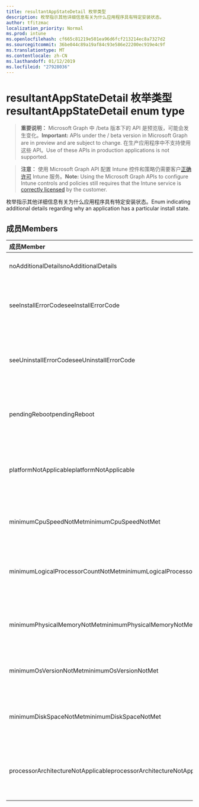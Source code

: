 ```yaml
---
title: resultantAppStateDetail 枚举类型
description: 枚举指示其他详细信息有关为什么应用程序具有特定安装状态。
author: tfitzmac
localization_priority: Normal
ms.prod: intune
ms.openlocfilehash: cf665c81219e501ea96d6fcf213214ec8a7327d2
ms.sourcegitcommit: 36be044c89a19af84c93e586e22200ec919e4c9f
ms.translationtype: MT
ms.contentlocale: zh-CN
ms.lasthandoff: 01/12/2019
ms.locfileid: "27928036"
---
```

# <a name="resultantappstatedetail-enum-type"></a><span data-ttu-id="1688a-103">resultantAppStateDetail 枚举类型</span><span class="sxs-lookup"><span data-stu-id="1688a-103">resultantAppStateDetail enum type</span></span>

> <span data-ttu-id="1688a-104">**重要说明：** Microsoft Graph 中 /beta 版本下的 API 是预览版，可能会发生变化。</span><span class="sxs-lookup"><span data-stu-id="1688a-104">**Important:** APIs under the / beta version in Microsoft Graph are in preview and are subject to change.</span></span> <span data-ttu-id="1688a-105">在生产应用程序中不支持使用这些 API。</span><span class="sxs-lookup"><span data-stu-id="1688a-105">Use of these APIs in production applications is not supported.</span></span>

> <span data-ttu-id="1688a-106">**注意：** 使用 Microsoft Graph API 配置 Intune 控件和策略仍需要客户[正确许可](https://go.microsoft.com/fwlink/?linkid=839381) Intune 服务。</span><span class="sxs-lookup"><span data-stu-id="1688a-106">**Note:** Using the Microsoft Graph APIs to configure Intune controls and policies still requires that the Intune service is [correctly licensed](https://go.microsoft.com/fwlink/?linkid=839381) by the customer.</span></span>

<span data-ttu-id="1688a-107">枚举指示其他详细信息有关为什么应用程序具有特定安装状态。</span><span class="sxs-lookup"><span data-stu-id="1688a-107">Enum indicating additional details regarding why an application has a particular install state.</span></span>
## <a name="members"></a><span data-ttu-id="1688a-108">成员</span><span class="sxs-lookup"><span data-stu-id="1688a-108">Members</span></span>
|<span data-ttu-id="1688a-109">成员</span><span class="sxs-lookup"><span data-stu-id="1688a-109">Member</span></span>|<span data-ttu-id="1688a-110">值</span><span class="sxs-lookup"><span data-stu-id="1688a-110">Value</span></span>|<span data-ttu-id="1688a-111">Description</span><span class="sxs-lookup"><span data-stu-id="1688a-111">Description</span></span>|
|:---|:---|:---|
|<span data-ttu-id="1688a-112">noAdditionalDetails</span><span class="sxs-lookup"><span data-stu-id="1688a-112">noAdditionalDetails</span></span>|<span data-ttu-id="1688a-113">0</span><span class="sxs-lookup"><span data-stu-id="1688a-113">0</span></span>|<span data-ttu-id="1688a-114">可用不的任何其他的详细信息。</span><span class="sxs-lookup"><span data-stu-id="1688a-114">No additional details are available.</span></span>|
|<span data-ttu-id="1688a-115">seeInstallErrorCode</span><span class="sxs-lookup"><span data-stu-id="1688a-115">seeInstallErrorCode</span></span>|<span data-ttu-id="1688a-116">2000</span><span class="sxs-lookup"><span data-stu-id="1688a-116">2000</span></span>|<span data-ttu-id="1688a-117">应用程序安装失败。</span><span class="sxs-lookup"><span data-stu-id="1688a-117">Application failed to install.</span></span> <span data-ttu-id="1688a-118">请参阅错误代码的详细信息的属性。</span><span class="sxs-lookup"><span data-stu-id="1688a-118">See error code property for more details.</span></span>|
|<span data-ttu-id="1688a-119">seeUninstallErrorCode</span><span class="sxs-lookup"><span data-stu-id="1688a-119">seeUninstallErrorCode</span></span>|<span data-ttu-id="1688a-120">4000</span><span class="sxs-lookup"><span data-stu-id="1688a-120">4000</span></span>|<span data-ttu-id="1688a-121">应用程序卸载失败。</span><span class="sxs-lookup"><span data-stu-id="1688a-121">Application failed to uninstall.</span></span> <span data-ttu-id="1688a-122">请参阅错误代码的详细信息的属性。</span><span class="sxs-lookup"><span data-stu-id="1688a-122">See error code property for more details.</span></span>|
|<span data-ttu-id="1688a-123">pendingReboot</span><span class="sxs-lookup"><span data-stu-id="1688a-123">pendingReboot</span></span>|<span data-ttu-id="1688a-124">5000</span><span class="sxs-lookup"><span data-stu-id="1688a-124">5000</span></span>|<span data-ttu-id="1688a-125">必须重新启动设备，以完成安装的应用程序。</span><span class="sxs-lookup"><span data-stu-id="1688a-125">Device must be rebooted to complete installation of the application.</span></span>|
|<span data-ttu-id="1688a-126">platformNotApplicable</span><span class="sxs-lookup"><span data-stu-id="1688a-126">platformNotApplicable</span></span>|<span data-ttu-id="1688a-127">-1006</span><span class="sxs-lookup"><span data-stu-id="1688a-127">-1006</span></span>|<span data-ttu-id="1688a-128">应用程序不适用于此平台。</span><span class="sxs-lookup"><span data-stu-id="1688a-128">Application is not applicable to this platform.</span></span> <span data-ttu-id="1688a-129">（例如 Android 应用程序针对 IOS）</span><span class="sxs-lookup"><span data-stu-id="1688a-129">(e.g. Android app targeted to IOS)</span></span>|
|<span data-ttu-id="1688a-130">minimumCpuSpeedNotMet</span><span class="sxs-lookup"><span data-stu-id="1688a-130">minimumCpuSpeedNotMet</span></span>|<span data-ttu-id="1688a-131">-1005</span><span class="sxs-lookup"><span data-stu-id="1688a-131">-1005</span></span>|<span data-ttu-id="1688a-132">配置最小值小于目标设备上的 CPU 速度。</span><span class="sxs-lookup"><span data-stu-id="1688a-132">CPU speed on the target device is less than the configured minimum.</span></span>|
|<span data-ttu-id="1688a-133">minimumLogicalProcessorCountNotMet</span><span class="sxs-lookup"><span data-stu-id="1688a-133">minimumLogicalProcessorCountNotMet</span></span>|<span data-ttu-id="1688a-134">-1004</span><span class="sxs-lookup"><span data-stu-id="1688a-134">-1004</span></span>|<span data-ttu-id="1688a-135">配置最小值小于目标设备上的逻辑处理器的计数。</span><span class="sxs-lookup"><span data-stu-id="1688a-135">Count of logical processors on the target device is less than the configured minimum.</span></span>|
|<span data-ttu-id="1688a-136">minimumPhysicalMemoryNotMet</span><span class="sxs-lookup"><span data-stu-id="1688a-136">minimumPhysicalMemoryNotMet</span></span>|<span data-ttu-id="1688a-137">-1003</span><span class="sxs-lookup"><span data-stu-id="1688a-137">-1003</span></span>|<span data-ttu-id="1688a-138">目标设备上的 RAM 量小于配置的最小值。</span><span class="sxs-lookup"><span data-stu-id="1688a-138">Amount of RAM on the target device is less than the configured minimum.</span></span>|
|<span data-ttu-id="1688a-139">minimumOsVersionNotMet</span><span class="sxs-lookup"><span data-stu-id="1688a-139">minimumOsVersionNotMet</span></span>|<span data-ttu-id="1688a-140">-1002</span><span class="sxs-lookup"><span data-stu-id="1688a-140">-1002</span></span>|<span data-ttu-id="1688a-141">配置最小值小于目标设备上的操作系统版本。</span><span class="sxs-lookup"><span data-stu-id="1688a-141">OS version on the target device is less than the configured minimum.</span></span>|
|<span data-ttu-id="1688a-142">minimumDiskSpaceNotMet</span><span class="sxs-lookup"><span data-stu-id="1688a-142">minimumDiskSpaceNotMet</span></span>|<span data-ttu-id="1688a-143">-1001</span><span class="sxs-lookup"><span data-stu-id="1688a-143">-1001</span></span>|<span data-ttu-id="1688a-144">目标设备上的可用磁盘空间小于配置的最小值。</span><span class="sxs-lookup"><span data-stu-id="1688a-144">Available disk space on the target device is less than the configured minimum.</span></span>|
|<span data-ttu-id="1688a-145">processorArchitectureNotApplicable</span><span class="sxs-lookup"><span data-stu-id="1688a-145">processorArchitectureNotApplicable</span></span>|<span data-ttu-id="1688a-146">-1000</span><span class="sxs-lookup"><span data-stu-id="1688a-146">-1000</span></span>|<span data-ttu-id="1688a-147">设备体系结构 (如 x86/amd64) 不适用的应用程序。</span><span class="sxs-lookup"><span data-stu-id="1688a-147">Device architecture (e.g. x86/amd64) is not applicable for the application.</span></span>|





